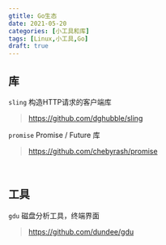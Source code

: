 ```yaml
---
gtitle: Go生态
date: 2021-05-20
categories: [小工具和库]
tags: [Linux,小工具,Go]
draft: true
---
```


## 库

`sling` 构造HTTP请求的客户端库

> https://github.com/dghubble/sling

`promise` Promise / Future 库

> https://github.com/chebyrash/promise

​    

## 工具

`gdu` 磁盘分析工具，终端界面

> https://github.com/dundee/gdu

